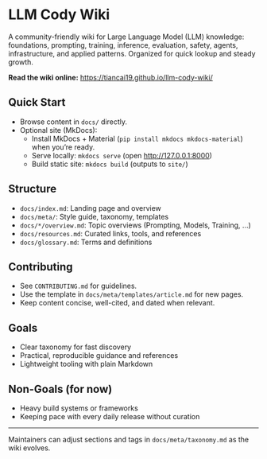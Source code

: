 # LLM Cody Wiki

A community-friendly wiki for Large Language Model (LLM) knowledge: foundations, prompting, training, inference, evaluation, safety, agents, infrastructure, and applied patterns. Organized for quick lookup and steady growth.

**Read the wiki online:** https://tiancai19.github.io/llm-cody-wiki/

## Quick Start
- Browse content in `docs/` directly.
- Optional site (MkDocs):
  - Install MkDocs + Material (`pip install mkdocs mkdocs-material`) when you’re ready.
  - Serve locally: `mkdocs serve` (open http://127.0.0.1:8000)
  - Build static site: `mkdocs build` (outputs to `site/`)

## Structure
- `docs/index.md`: Landing page and overview
- `docs/meta/`: Style guide, taxonomy, templates
- `docs/*/overview.md`: Topic overviews (Prompting, Models, Training, ...)
- `docs/resources.md`: Curated links, tools, and references
- `docs/glossary.md`: Terms and definitions

## Contributing
- See `CONTRIBUTING.md` for guidelines.
- Use the template in `docs/meta/templates/article.md` for new pages.
- Keep content concise, well-cited, and dated when relevant.

## Goals
- Clear taxonomy for fast discovery
- Practical, reproducible guidance and references
- Lightweight tooling with plain Markdown

## Non-Goals (for now)
- Heavy build systems or frameworks
- Keeping pace with every daily release without curation

---
Maintainers can adjust sections and tags in `docs/meta/taxonomy.md` as the wiki evolves.
